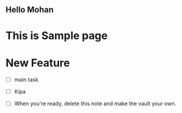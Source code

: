 ## Hello Mohan 


# This is Sample page


# New Feature 


- [ ] main task

- [ ] Kipa
- [ ] When you're ready, delete this note and make the vault your own.